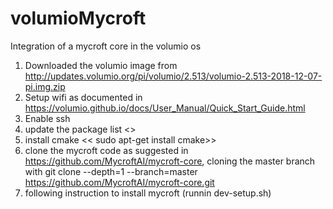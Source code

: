 # volumioMycroft
Integration of a mycroft core  in the volumio os 

1. Downloaded the volumio image from http://updates.volumio.org/pi/volumio/2.513/volumio-2.513-2018-12-07-pi.img.zip
2. Setup wifi as documented in https://volumio.github.io/docs/User_Manual/Quick_Start_Guide.html
3. Enable ssh
4. update the package list <<sudo apt-get update>>
5. install cmake << sudo apt-get install cmake>> 
5. clone the mycroft code as suggested in https://github.com/MycroftAI/mycroft-core, cloning the master branch with git clone --depth=1 --branch=master https://github.com/MycroftAI/mycroft-core.git
6. following instruction to install mycroft (runnin dev-setup.sh)
  
